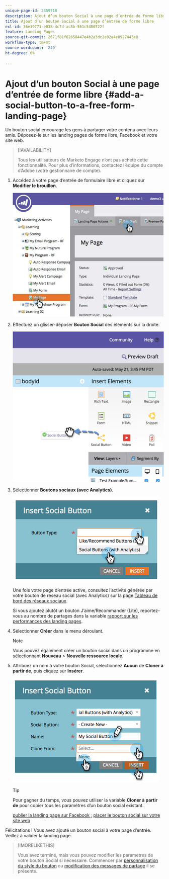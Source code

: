 ```yaml
---
unique-page-id: 2359718
description: Ajout d’un bouton Social à une page d’entrée de forme libre - Documents Marketo - Documentation du produit
title: Ajout d’un bouton Social à une page d’entrée de forme libre
exl-id: 36e19771-e038-4c7d-ac8b-561c5480722f
feature: Landing Pages
source-git-commit: 2671f81f62658447e4b2a3dc2e02a4e0927443e8
workflow-type: tm+mt
source-wordcount: '249'
ht-degree: 0%

---
```


# Ajout d’un bouton Social à une page d’entrée de forme libre {#add-a-social-button-to-a-free-form-landing-page}

Un bouton social encourage les gens à partager votre contenu avec leurs amis. Déposez-le sur les landing pages de forme libre, Facebook et votre site web.

>[!AVAILABILITY]
>
>Tous les utilisateurs de Marketo Engage n’ont pas acheté cette fonctionnalité. Pour plus d’informations, contactez l’équipe du compte d’Adobe (votre gestionnaire de compte).

1. Accédez à votre page d’entrée de formulaire libre et cliquez sur **Modifier le brouillon**.

   ![](assets/scoring.jpg)

1. Effectuez un glisser-déposer **Bouton Social** des éléments sur la droite.

   ![](assets/image2015-5-21-15-3a47-3a46.png)

1. Sélectionner **Boutons sociaux (avec Analytics)**.

   ![](assets/image2014-9-17-10-3a35-3a13.png)

   Une fois votre page d’entrée active, consultez l’activité générée par votre bouton de réseau social (avec Analytics) sur la page [Tableau de bord des réseaux sociaux](/help/marketo/product-docs/demand-generation/social/social-functions/view-social-performance.md).

   Si vous ajoutez plutôt un bouton J’aime/Recommander (Lite), reportez-vous au nombre de partages dans la variable [rapport sur les performances des landing pages](/help/marketo/product-docs/demand-generation/landing-pages/understanding-landing-pages/landing-page-performance-report.md).

1. Sélectionner **Créer** dans le menu déroulant.

   >[!NOTE]
   >
   >Vous pouvez également créer un bouton social dans un programme en sélectionnant **Nouveau** > **Nouvelle ressource locale**.

1. Attribuez un nom à votre bouton Social, sélectionnez **Aucun** de **Cloner à partir de**, puis cliquez sur **Insérer**.

   ![](assets/image2014-9-17-10-3a35-3a26.png)

   >[!TIP]
   >
   >Pour gagner du temps, vous pouvez utiliser la variable **Cloner à partir de** pour copier tous les paramètres d’un bouton social existant.

   [publier la landing page sur Facebook ;](/help/marketo/product-docs/demand-generation/facebook/publish-landing-pages-to-facebook.md) [placer le bouton social sur votre site web](/help/marketo/product-docs/demand-generation/social/social-functions/deploy-social-on-your-website.md)

Félicitations ! Vous avez ajouté un bouton social à votre page d’entrée. Veillez à valider la landing page.

>[!MORELIKETHIS]
>
>Vous avez terminé, mais vous pouvez modifier les paramètres de votre bouton Social si nécessaire. Commencer par [personnalisation du style du bouton](/help/marketo/product-docs/demand-generation/social/configuring-social-actions/customize-social-app-button.md) ou  [modification des messages de partage](/help/marketo/product-docs/demand-generation/social/configuring-social-actions/configure-social-sign-up-share-flow.md) il se présente.
